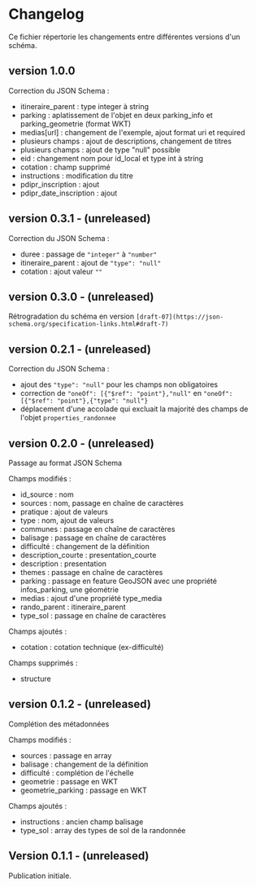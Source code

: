 <MenuSchema />

# Changelog

Ce fichier répertorie les changements entre différentes versions d'un schéma.

## version 1.0.0
Correction du JSON Schema :
- itineraire_parent : type integer à string
- parking : aplatissement de l'objet en deux parking_info et parking_geometrie (format WKT)
- medias[url] : changement de l'exemple, ajout format uri et required
- plusieurs champs : ajout de descriptions, changement de titres 
- plusieurs champs : ajout de type "null" possible
- eid : changement nom pour id_local et type int à string
- cotation : champ supprimé
- instructions : modification du titre
- pdipr_inscription : ajout
- pdipr_date_inscription : ajout

## version 0.3.1 - (unreleased)

Correction du JSON Schema :
- duree : passage de `"integer"` à `"number"`
- itineraire_parent : ajout de `"type": "null"`
- cotation : ajout valeur `""`

## version 0.3.0 - (unreleased)

Rétrogradation du schéma en version `[draft-07](https://json-schema.org/specification-links.html#draft-7)`

## version 0.2.1 - (unreleased)

Correction du JSON Schema :
- ajout des `"type": "null"` pour les champs non obligatoires
- correction de `"oneOf": [{"$ref": "point"},"null"` en `"oneOf": [{"$ref": "point"},{"type": "null"}`
- déplacement d'une accolade qui excluait la majorité des champs de l'objet `properties_randonnee`

## version 0.2.0 - (unreleased)

Passage au format JSON Schema

Champs modifiés :
- id_source : nom
- sources : nom, passage en chaîne de caractères
- pratique : ajout de valeurs
- type : nom, ajout de valeurs
- communes : passage en chaîne de caractères
- balisage : passage en chaîne de caractères
- difficulté : changement de la définition
- description_courte : presentation_courte
- description : presentation
- themes : passage en chaîne de caractères
- parking : passage en feature GeoJSON avec une propriété infos_parking, une géométrie
- medias : ajout d'une propriété type_media
- rando_parent : itineraire_parent
- type_sol : passage en chaîne de caractères

Champs ajoutés :
- cotation : cotation technique (ex-difficulté)

Champs supprimés :
- structure


## version 0.1.2 - (unreleased)

Complétion des métadonnées

Champs modifiés :
- sources : passage en array
- balisage : changement de la définition
- difficulté : complétion de l'échelle
- geometrie : passage en WKT
- geometrie_parking : passage en WKT

Champs ajoutés :
- instructions : ancien champ balisage
- type_sol : array des types de sol de la randonnée

## Version 0.1.1 - (unreleased)

Publication initiale.
